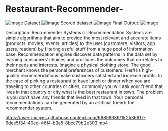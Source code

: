 # Restaurant-Recommender-
![image](https://user-images.githubusercontent.com/69858939/152300101-5fb42f79-260a-4d9d-b8f9-ccc10712e830.png)
Dataset
![image](https://user-images.githubusercontent.com/69858939/152300188-2f85516a-06d6-4c76-878d-dd3dedad836a.png)
Scored dataset
![image](https://user-images.githubusercontent.com/69858939/152300355-6a8592c6-905c-4b20-b18e-3d6a213a5ecc.png)
Final Output:
![image](https://user-images.githubusercontent.com/69858939/152302019-fd450c44-4df6-4056-9987-9841ac967ff4.png)

Description:
Recommender Systems or Recommendation Systems are simple algorithms that aim to provide the most relevant and accurate items (products, movies, events, articles) to the user (customers, visitors, app users, readers) by filtering useful stuff from a huge pool of information base. Recommendation engines discover data patterns in the data set by learning consumers’ choices and produces the outcomes that co-relates to their needs and interests.
Imagine a physical clothing store. The good merchant knows the personal preferences of customers. Her/His high-quality recommendations make customers satisfied and increase profits. In the case of picking a restaurant to have lunch or dinner when you are traveling to other countries or cities, commonly you will ask your friend that lives in that country or city what is the best restaurant in town. The problem is you don’t have any friends that lived in that town. Your personal recommendations can be generated by an artificial friend: the recommender system.


https://user-images.githubusercontent.com/69858939/152536917-6dee5f34-40ed-46f4-b3a5-8bcc79b2e303.mp4

